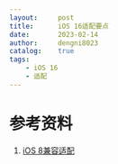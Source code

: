 ```yaml
---
layout:     post
title:      iOS 16适配要点
date:       2023-02-14
author:     dengni8023
catalog:    true
tags:
    - iOS 16
    - 适配
---
```


# 参考资料

1. [iOS 8兼容适配](https://xxxxx)
